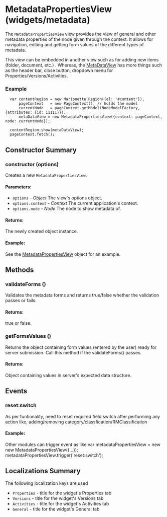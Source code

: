 # MetadataPropertiesView (widgets/metadata)

  The `MetadataPropertiesView` view provides the view of general and other metadata properties 
  of the node given through the context.  It allows for navigation, editing and getting form 
  values of the different types of metadata.

  This view can be embedded in another view such as for adding new items (folder, document, etc.)
  .  Whereas, the [MetaDataView](#) has more things such as the header bar, close button, dropdown 
  menu for Properties/Versions/Activities.

### Example

      var contentRegion = new Marionette.Region({el: '#content'}),
          pageContext   = new PageContext(), // holds the model
          currentNode   = pageContext.getModel(NodeModelFactory, {attributes: {id: 11111}});
          metaDataView = new MetadataPropertiesView({context: pageContext, node: currentNode});

      contentRegion.show(metaDataView);
      pageContext.fetch();

## Constructor Summary

### constructor (options)

  Creates a new `MetadataPropertiesView`.

#### Parameters:

* `options` - *Object* The view's options object.
* `options.context` - *Context* The current application's context.
* `options.node` - *Node* The node to show metadata of.

#### Returns:

  The newly created object instance.

#### Example:

  See the [MetadataPropertiesView](#) object for an example.

## Methods

### validateForms ()

  Validates the metadata forms and returns true/false whether the validation passes or fails.

#### Returns:

  true or false.

### getFormsValues ()

  Returns the object containing form values (entered by the user) ready for server submission.
  Call this method if the validateForms() passes.

#### Returns:

  Object containing values in server's expected data structure.

## Events

### reset:switch
  
  As per funtionality, need to reset required field switch after performing any action like, adding/removing category/classfication/RMClassification
  
#### Example:
  Other modules can trigger event as like 
  var metadataPropertiesView = new new MetadataPropertiesView({...});
  metadataPropertiesView.trigger('reset:switch');

## Localizations Summary

The following localization keys are used

* `Properties` -  title for the widget's Properties tab
* `Versions` - title for the widget's Versions tab
* `Activities` -  title for the widget's Activities tab
* `General` - title for the widget's General tab
